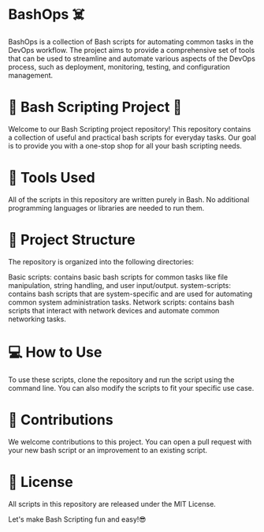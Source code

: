 # BashOps ☠️
BashOps is a collection of Bash scripts for automating common tasks in the DevOps workflow. The project aims to provide a comprehensive set of tools that can be used to streamline and automate various aspects of the DevOps process, such as deployment, monitoring, testing, and configuration management.

# 📜 Bash Scripting Project 🚀
Welcome to our Bash Scripting project repository! This repository contains a collection of useful and practical bash scripts for everyday tasks. Our goal is to provide you with a one-stop shop for all your bash scripting needs.

# 🧰 Tools Used
All of the scripts in this repository are written purely in Bash. No additional programming languages or libraries are needed to run them.

# 📂 Project Structure
The repository is organized into the following directories:

Basic scripts: contains basic bash scripts for common tasks like file manipulation, string handling, and user input/output.
system-scripts: contains bash scripts that are system-specific and are used for automating common system administration tasks.
Network scripts: contains bash scripts that interact with network devices and automate common networking tasks.

# 💻 How to Use
To use these scripts, clone the repository and run the script using the command line. You can also modify the scripts to fit your specific use case.

# 🤝 Contributions
We welcome contributions to this project. You can open a pull request with your new bash script or an improvement to an existing script.

# 📝 License
All scripts in this repository are released under the MIT License.

Let's make Bash Scripting fun and easy!😎
